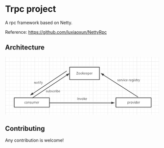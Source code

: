 # Trpc project

A rpc framework based on Netty.

Reference: https://github.com/luxiaoxun/NettyRpc

## Architecture

![Trpc skeleton](doc/skeleton.png)

## Contributing

Any contribution is welcome!
